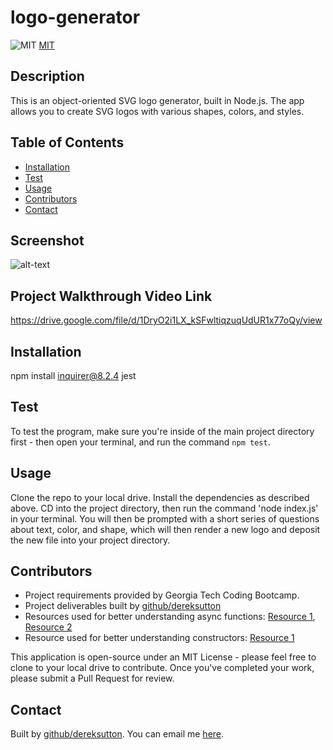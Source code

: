 # logo-generator

![MIT](https://img.shields.io/badge/license/license-MIT-blue.svg)
[MIT](https://opensource.org/licenses/MIT)

## Description
This is an object-oriented SVG logo generator, built in Node.js. The app allows you to create SVG logos with various shapes, colors, and styles.

## Table of Contents
* [Installation](#Installation)
* [Test](#Test)
* [Usage](#Usage)
* [Contributors](#Contributors)
* [Contact](#Contact)

## Screenshot
![alt-text](N/A)

## Project Walkthrough Video Link
https://drive.google.com/file/d/1DryO2i1LX_kSFwltiqzuqUdUR1x77oQy/view

## Installation
npm install inquirer@8.2.4 jest

## Test
To test the program, make sure you're inside of the main project directory first - then open your terminal, and run the command `npm test`.

## Usage
Clone the repo to your local drive. Install the dependencies as described above. CD into the project directory, then run the command 'node index.js' in your terminal. You will then be prompted with a short series of questions about text, color, and shape, which will then render a new logo and deposit the new file into your project directory.

## Contributors
* Project requirements provided by Georgia Tech Coding Bootcamp.
* Project deliverables built by [github/dereksutton](https://github.com/dereksutton)
* Resources used for better understanding async functions: [Resource 1](https://2ality.com/2016/10/async-function-tips.html), [Resource 2](https://developer.mozilla.org/en-US/docs/Web/JavaScript/Reference/Statements/async_function)
* Resource used for better understanding constructors: [Resource 1](https://rollbar.com/blog/javascript-constructors/#:~:text=Errors%20With%20Rollbar-,What%20is%20a%20Constructor%20in%20JavaScript%3F,created%20using%20the%20new%20keyword.)

This application is open-source under an MIT License - please feel free to clone to your local drive to contribute. Once you've completed your work, please submit a Pull Request for review.

## Contact
Built by [github/dereksutton](https://github.com/dereksutton). You can email me [here](mailto:dereksutton86@gmail.com).
